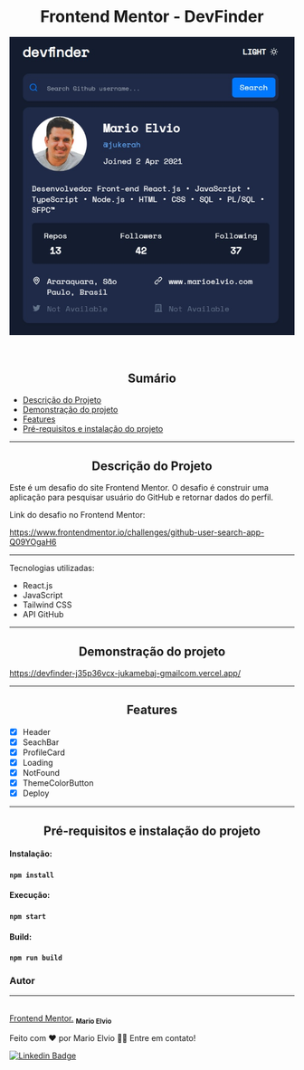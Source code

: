 ﻿<h1 align="center">Frontend Mentor - DevFinder</h1>

<p align="center">
<img src="src/assets/banner/preview.jpg"/>
</p>

<br>

<h2 id="about" align="center">Sumário</h2>

   * [Descrição do Projeto](#about)
   * [Demonstração do projeto](#demo-project)
   * [Features](#features)
   * [Pré-requisitos e instalação do projeto](#pre-req)

<hr/>

<h2 id="about" align="center">Descrição do Projeto</h2>

<p align="left">Este é um desafio do site Frontend Mentor. O desafio é construir uma aplicação para pesquisar usuário do GitHub e retornar dados do perfil.</p>
<p align="left">Link do desafio no Frontend Mentor:</p>
<a href="https://www.frontendmentor.io/challenges/github-user-search-app-Q09YOgaH6">https://www.frontendmentor.io/challenges/github-user-search-app-Q09YOgaH6</a>
<hr>

<p align="left">Tecnologias utilizadas:</p>

* React.js
* JavaScript
* Tailwind CSS
* API GitHub

<hr/>

<h2 id="demo-project" align="center">Demonstração do projeto</h2>
<a href="https://devfinder-j35p36vcx-jukamebaj-gmailcom.vercel.app/" align="left">https://devfinder-j35p36vcx-jukamebaj-gmailcom.vercel.app/</a>

<hr/>

<h2 id="features" align="center">Features</h2>

- [X] Header
- [X] SeachBar
- [X] ProfileCard
- [X] Loading
- [X] NotFound
- [X] ThemeColorButton
- [X] Deploy

<hr/>

<h2 id="pre-req" align="center">Pré-requisitos e instalação do projeto</h2>

#### Instalação:
#### `npm install`

#### Execução:
#### `npm start`

#### Build:
#### `npm run build`

### Autor
---

<a href="https://marioelvio.com">
 <img style="border-radius: 50%;" src="https://avatars.githubusercontent.com/u/81795443?v=4" width="100px;" alt=""/>
 <br />
 <a href="#" align="left">Frontend Mentor.</a>
 <sub><b>Mario Elvio</b></sub></a> <a href="https://marioelvio.com" title="Mario Elvio"></a>


Feito com ❤️ por Mario Elvio 👋🏽 Entre em contato!

[![Linkedin Badge](https://img.shields.io/badge/-Mario_Elvio-blue?style=flat-square&logo=Linkedin&logoColor=white&link=https://www.linkedin.com/in/marioelvio/)](https://www.linkedin.com/in/marioelvio/)
